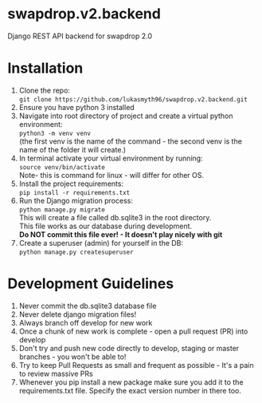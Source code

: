 # swapdrop.v2.backend
Django REST API backend for swapdrop 2.0  

# Installation

1. Clone the repo: </br> `git clone https://github.com/lukasmyth96/swapdrop.v2.backend.git`
2. Ensure you have python 3 installed 
3. Navigate into root directory of project and create a virtual python environment: </br> `python3 -m venv venv` </br>
(the first venv is the name of the command - the second venv is the name of the folder it will create.)
4. In terminal activate your virtual environment by running: </br> `source venv/bin/activate` </br>
Note- this is command for linux - will differ for other OS. </br>
5. Install the project requirements: </br>
    `pip install -r requirements.txt`
6. Run the Django migration process: </br>
    `python manage.py migrate` </br>
    This will create a file called db.sqlite3 in the root directory. <br>
    This file works as our database during development. </br>
    **Do NOT commit this file ever! - It doesn't play nicely with git**
7. Create a superuser (admin) for yourself in the DB: </br>
    `python manage.py createsuperuser`    

# Development Guidelines

1. Never commit the db.sqlite3 database file
2. Never delete django migration files!
3. Always branch off develop for new work 
4. Once a chunk of new work is complete - open a pull request (PR) into develop
5. Don't try and push new code directly to develop, staging or master branches - you won't be able to!
6. Try to keep Pull Requests as small and frequent as possible - It's a pain to review massive PRs
7. Whenever you pip install a new package make sure you add it to the requirements.txt file. Specify the exact version number in there too. 
